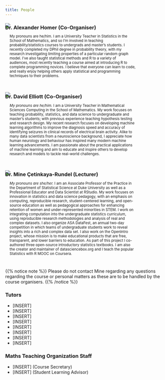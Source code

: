 ```yaml
---
title: People
---
```


<style>
/* Two image containers */
.column_small {
  margin-top:-40px;
  float: left;
  width: 20%;
  min-width: 20%;
  padding: 0em;
  white-space: normal;
}

.column_large {
  margin-top:-30px;
  float: left;
  width: 80%;
  min-width: 80%;
  padding: 1em;
  white-space: normal;
}

/* Clear floats after image containers */
.row::after {
  content: "";
  clear: both;
  display: table;
  white-space: normal;
}
</style>

### Dr. Alexander Homer (Co-Organiser)

<div class="row">
  <div class="column_small">
    <img src="/images/people/alex.jpg" />
    <p style="margin-top: -40px; text-align: center; font-size: 3vw;"><a id="MailAlex"><i class="far fa-envelope" style="margin-right:1vw;"></i></a><a id="AlexWeb"><i class="fas fa-home"></i></a>
    <a id="AlexGitHub"><i class="fab fa-github" style="margin-right:1vw;"></i></a></p>
  </div>
  <div class="column_large">
    <p style= "text-align: left; font-size: 1.2vw; overflow:hidden;">My pronouns are he/him.  I am a University Teacher in Statistics in the School of Mathematics, and so I’m involved in teaching probability/statistics courses to undergrads and master’s students.  I recently completed my DPhil degree in probability theory, with my research investigating limiting properties of a particular random graph model.  I’ve also taught statistical methods and R to a variety of audiences, most recently teaching a course aimed at introducing R to complete programming novices.  I believe that everyone can learn to code, and really enjoy helping others apply statistical and programming techniques to their problems.</p>
  </div>
</div>

### Dr. David Elliott (Co-Organiser)

<div class="row">
  <div class="column_small">
    <img src="/images/people/david.jpg" />
    <p style="margin-top: -40px; text-align: center; font-size: 3vw;"><a id="MailDavid"><i class="far fa-envelope" style="margin-right:1vw;"></i></a><a id="DavidWeb"><i class="fas fa-home"></i></a>
    <a id="DavidGitHub"><i class="fab fa-github" style="margin-right:1vw;"></i></a></p>
  </div>
  <div class="column_large">
    <p style= "text-align: left; font-size: 1.2vw; overflow:hidden;"><em>My pronouns are he/him.</em> I am a University Teacher in Mathematical Sciences Computing in the School of Mathematics. My work focuses on teaching probability, statistics, and data science to undergraduate and master’s students; with previous experience teaching hypothesis testing and research design. My recent research focuses on developing machine learning algorithms to improve the diagnosis speed and accuracy of identifying seizures in clinical records of electrical brain activity. Alike to many data scientists from a neuroscience background, I appreciate how human neurology and behaviour has inspired many modern machine learning advancements. I am passionate about the practical applications of machine learning and aim to educate and inspire others to develop research and models to tackle real-world challenges.</p>
  </div>
</div>

### Dr. Mine Çetinkaya-Rundel (Lecturer)

<div class="row">
  <div class="column_small">
    <img src="/images/people/mine.jpg" />
    <p style="margin-top: -40px; text-align: center; font-size: 3vw;"><a id="MineWeb"><i class="fas fa-home"></i></a>
    <a id="MineGitHub"><i class="fab fa-github" style="margin-right:1vw;"></i></a></p>
  </div>
  <div class="column_large">
    <p style= "text-align: left; font-size: 1.2vw; overflow:hidden;"><em>My pronouns are she/her.</em> I am an Associate Professor of the Practice in the Department of Statistical Science at Duke University as well as a Professional Educator and Data Scientist at RStudio. My work focuses on innovation in statistics and data science pedagogy, with an emphasis on computing, reproducible research, student-centered learning, and open-source education as well as pedagogical approaches for enhancing retention of women and under-represented minorities in STEM. I work on integrating computation into the undergraduate statistics curriculum, using reproducible research methodologies and analysis of real and complex datasets. I also organize ASA DataFest, an annual two-day competition in which teams of undergraduate students work to reveal insights into a rich and complex data set. I also work on the OpenIntro project, whose mission is to make educational products that are free, transparent, and lower barriers to education. As part of this project I co-authored three open-source introductory statistics textbooks. I am also the creator and maintainer of datasciencebox.org and I teach the popular Statistics with R MOOC on Coursera.</p>
  </div>
</div>

{{% notice note %}}
Please do not contact Mine regarding any questions regarding the course or personal matters as these are to be handled by the course organisers.
{{% /notice %}}

### Tutors
<ul>
  <li>[INSERT] <a id="TutorMail"><i class="far fa-envelope"></i></a></li>
  <li>[INSERT] <a id="TutorMail"><i class="far fa-envelope"></i></a></li>
  <li>[INSERT] <a id="TutorMail"><i class="far fa-envelope"></i></a></li>
  <li>[INSERT] <a id="TutorMail"><i class="far fa-envelope"></i></a></li>
  <li>[INSERT] <a id="TutorMail"><i class="far fa-envelope"></i></a></li>
  <li>[INSERT] <a id="TutorMail"><i class="far fa-envelope"></i></a></li>
  <li>[INSERT] <a id="TutorMail"><i class="far fa-envelope"></i></a></li>
  <li>[INSERT] <a id="TutorMail"><i class="far fa-envelope"></i></a></li>
</ul>

### Maths Teaching Organization Staff
<ul>
  <li>[INSERT] (Course Secretary) <a id="CourseSec"><i class="far fa-envelope"></i></a></li>
  <li>[INSERT] (Student Learning Advisor) <a id="SLA"><i class="far fa-envelope"></i></a></li>
</ul>

<!-- To setup the links -->  
<script src="/js/links.js"/>